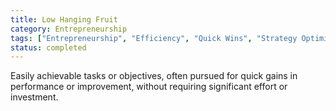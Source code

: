 ```yaml
---
title: Low Hanging Fruit
category: Entrepreneurship
tags: ["Entrepreneurship", "Efficiency", "Quick Wins", "Strategy Optimization"]
status: completed
---
```

Easily achievable tasks or objectives, often pursued for quick gains in performance or improvement, without requiring significant effort or investment.